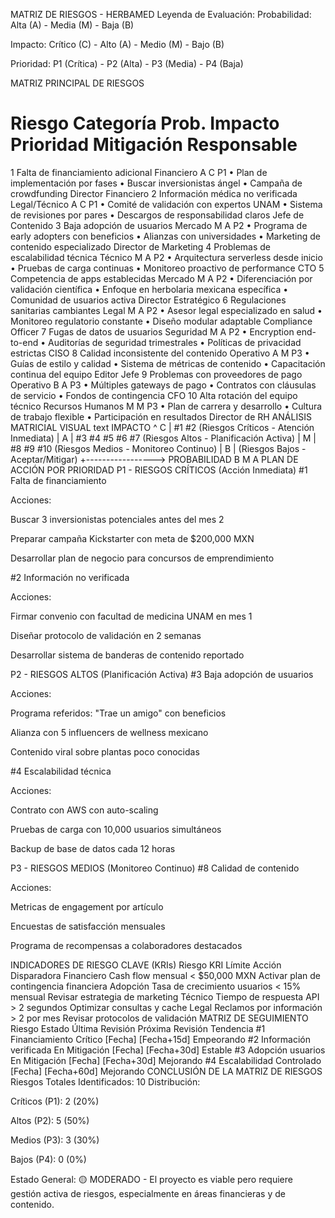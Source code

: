 MATRIZ DE RIESGOS - HERBAMED
Leyenda de Evaluación:
Probabilidad: Alta (A) - Media (M) - Baja (B)

Impacto: Crítico (C) - Alto (A) - Medio (M) - Bajo (B)

Prioridad: P1 (Crítica) - P2 (Alta) - P3 (Media) - P4 (Baja)

MATRIZ PRINCIPAL DE RIESGOS
#	Riesgo	Categoría	Prob.	Impacto	Prioridad	Mitigación	Responsable
1	Falta de financiamiento adicional	Financiero	A	C	P1	• Plan de implementación por fases
• Buscar inversionistas ángel
• Campaña de crowdfunding	Director Financiero
2	Información médica no verificada	Legal/Técnico	A	C	P1	• Comité de validación con expertos UNAM
• Sistema de revisiones por pares
• Descargos de responsabilidad claros	Jefe de Contenido
3	Baja adopción de usuarios	Mercado	M	A	P2	• Programa de early adopters con beneficios
• Alianzas con universidades
• Marketing de contenido especializado	Director de Marketing
4	Problemas de escalabilidad técnica	Técnico	M	A	P2	• Arquitectura serverless desde inicio
• Pruebas de carga continuas
• Monitoreo proactivo de performance	CTO
5	Competencia de apps establecidas	Mercado	M	A	P2	• Diferenciación por validación científica
• Enfoque en herbolaria mexicana específica
• Comunidad de usuarios activa	Director Estratégico
6	Regulaciones sanitarias cambiantes	Legal	M	A	P2	• Asesor legal especializado en salud
• Monitoreo regulatorio constante
• Diseño modular adaptable	Compliance Officer
7	Fugas de datos de usuarios	Seguridad	M	A	P2	• Encryption end-to-end
• Auditorías de seguridad trimestrales
• Políticas de privacidad estrictas	CISO
8	Calidad inconsistente del contenido	Operativo	A	M	P3	• Guías de estilo y calidad
• Sistema de métricas de contenido
• Capacitación continua del equipo	Editor Jefe
9	Problemas con proveedores de pago	Operativo	B	A	P3	• Múltiples gateways de pago
• Contratos con cláusulas de servicio
• Fondos de contingencia	CFO
10	Alta rotación del equipo técnico	Recursos Humanos	M	M	P3	• Plan de carrera y desarrollo
• Cultura de trabajo flexible
• Participación en resultados	Director de RH
ANÁLISIS MATRICIAL VISUAL
text
IMPACTO
  ^
C | #1 #2          (Riesgos Críticos - Atención Inmediata)
  | 
A | #3 #4 #5 #6 #7 (Riesgos Altos - Planificación Activa)
  |
M | #8 #9 #10      (Riesgos Medios - Monitoreo Continuo)
  |
B |                 (Riesgos Bajos - Aceptar/Mitigar)
  +-----------------> PROBABILIDAD
    B   M   A
PLAN DE ACCIÓN POR PRIORIDAD
P1 - RIESGOS CRÍTICOS (Acción Inmediata)
#1 Falta de financiamiento

Acciones:

Buscar 3 inversionistas potenciales antes del mes 2

Preparar campaña Kickstarter con meta de $200,000 MXN

Desarrollar plan de negocio para concursos de emprendimiento

#2 Información no verificada

Acciones:

Firmar convenio con facultad de medicina UNAM en mes 1

Diseñar protocolo de validación en 2 semanas

Desarrollar sistema de banderas de contenido reportado

P2 - RIESGOS ALTOS (Planificación Activa)
#3 Baja adopción de usuarios

Acciones:

Programa referidos: "Trae un amigo" con beneficios

Alianza con 5 influencers de wellness mexicano

Contenido viral sobre plantas poco conocidas

#4 Escalabilidad técnica

Acciones:

Contrato con AWS con auto-scaling

Pruebas de carga con 10,000 usuarios simultáneos

Backup de base de datos cada 12 horas

P3 - RIESGOS MEDIOS (Monitoreo Continuo)
#8 Calidad de contenido

Acciones:

Metricas de engagement por artículo

Encuestas de satisfacción mensuales

Programa de recompensas a colaboradores destacados

INDICADORES DE RIESGO CLAVE (KRIs)
Riesgo	KRI	Límite	Acción Disparadora
Financiero	Cash flow mensual	< $50,000 MXN	Activar plan de contingencia financiera
Adopción	Tasa de crecimiento usuarios	< 15% mensual	Revisar estrategia de marketing
Técnico	Tiempo de respuesta API	> 2 segundos	Optimizar consultas y cache
Legal	Reclamos por información	> 2 por mes	Revisar protocolos de validación
MATRIZ DE SEGUIMIENTO
Riesgo	Estado	Última Revisión	Próxima Revisión	Tendencia
#1 Financiamiento	 Crítico	[Fecha]	[Fecha+15d]	 Empeorando
#2 Información verificada	 En Mitigación	[Fecha]	[Fecha+30d]	 Estable
#3 Adopción usuarios	 En Mitigación	[Fecha]	[Fecha+30d]	 Mejorando
#4 Escalabilidad	 Controlado	[Fecha]	[Fecha+60d]	 Mejorando
CONCLUSIÓN DE LA MATRIZ DE RIESGOS
Riesgos Totales Identificados: 10
Distribución:

Críticos (P1): 2 (20%)

Altos (P2): 5 (50%)

Medios (P3): 3 (30%)

Bajos (P4): 0 (0%)

Estado General: 🟡 MODERADO - El proyecto es viable pero requiere gestión activa de riesgos, especialmente en áreas financieras y de contenido.
